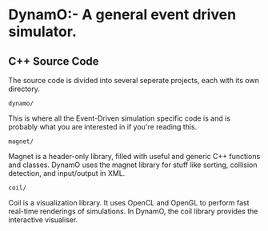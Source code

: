 # DynamO:- A general event driven simulator.

## C++ Source Code

The source code is divided into several seperate projects, each with its own
directory.

`dynamo/`

This is where all the Event-Driven simulation specific code is and is probably
what you are interested in if you're reading this.

`magnet/`

Magnet is a header-only library, filled with useful and generic C++ functions
and classes. DynamO uses the magnet library for stuff like sorting, collision
detection, and input/output in XML.

`coil/`

Coil is a visualization library. It uses OpenCL and OpenGL to perform fast
real-time renderings of simulations. In DynamO, the coil library provides the
interactive visualiser.

